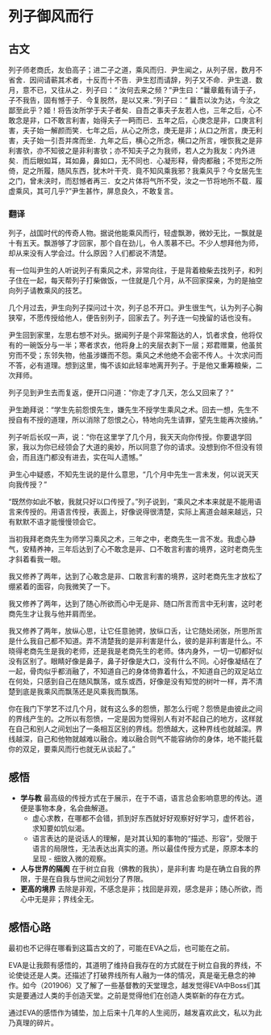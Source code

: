 # 列子御风而行

## 古文

列子师老商氏，友伯高子；进二子之道，乘风而归．尹生闻之，从列子居，数月不省舍．因间请蕲其术者，十反而十不告．尹生怼而请辞，列子又不命．尹生退．数月，意不已，又往从之．列子曰：“ 汝何去来之频？”尹生曰：“曩章戴有请于子，子不我告，固有憾于子．今复脱然，是以又来．”列子曰：“ 曩吾以汝为达，今汝之鄙至此乎？姬！将告汝所学于夫子者矣．自吾之事夫子友若人也，三年之后，心不敢念是非，口不敢言利害，始得夫子一眄而已．五年之后，心庚念是非，口庚言利害，夫子始一解颜而笑．七年之后，从心之所念，庚无是非；从口之所言，庚无利害，夫子始一引吾并席而坐．九年之后，横心之所念，横口之所言，嗖恢我之是非利害欤，亦不知彼之是非利害欤；亦不知夫子之为我师，若人之为我友：内外进矣．而后眼如耳，耳如鼻，鼻如口，无不同也．心凝形释，骨肉都融；不觉形之所倚，足之所履，随风东西，犹木叶干壳．竟不知风乘我邪？我乘风乎？今女居先生之门，曾未浃时，而怼憾者再三．女之片体将气所不受，汝之一节将地所不载．履虚乘风，其可几乎?”尹生甚怍，屏息良久，不敢复言。

### 翻译

列子，战国时代的传奇人物。据说他能乘风而行，轻虚飘渺，微妙无比，一飘就是十有五天。飘游够了才回家，那个自在劲儿，令人羡慕不已。不少人想拜他为师，却从来没有人学会过。什么原因？人们都说不清楚。

有一位叫尹生的人听说列子有乘风之术，非常向往，于是背着粮柴去找列子，和列子住在一起，每天帮列子打柴做饭，一住就是几个月，从不回家探亲，为的是抽空向列子请教乘风的技艺。

几个月过去，尹生向列子探问过十次，列子总不开口。尹生很生气，认为列子心胸狭窄，不愿传授给他人，便告别列子，回家去了。列子连一句挽留的话也没有。

尹生回到家里，左思右想不对头。据闻列子是个非常豁达的人，饥者求食，他将仅有的一碗饭分与一半；寒者求衣，他将身上的夹层衣剥下一层；郑君赠粟，他虽贫穷而不受；东邻失物，他虽涉嫌而不怨。乘风之术他绝不会密不传人。十次求问而不答，必有道理。想到这里，悔不该如此轻率地离开列子。于是他又重筹粮柴，二次拜师。

列子见到尹生去而复返，便开口问道：“你走了才几天，怎么又回来了？”

尹生跪拜说：“学生先前怨恨先生，嫌先生不授学生乘风之术。回去一想，先生不授自有不授的道理，所以消除了怨恨之心，特地向先生请罪，望先生能再次接纳。”

列子听后长叹一声，说：“你在这里学了几个月，我天天向你传授。你要退学回家，我以为你已经领会了大道的奥妙，所以同意了你的请求。没想到你不但没有领会，而且连门都没有进去，实在叫人遗憾。”

尹生心中疑惑，不知先生说的是什么意思，“几个月中先生一言未发，何以说天天向我传授？”

“既然你如此不敏，我就只好以口传授了。”列子说到，“乘风之术本来就是不能用语言来传授的。用语言传授，表面上，好像说得很清楚，实际上离道会越来越远，只有默默不语才能慢慢领会它。

当初我拜老商先生为师学习乘风之术，三年之中，老商先生一言不发。我虚心静气，安精养神，三年后达到了心不敢念是非、口不敢言利害的境界，这时老商先生才斜着看我一眼。

我又修养了两年，达到了心敢念是非、口敢言利害的境界，这时老商先生才放松了绷紧着的面容，向我微笑了一下。

我又修养了两年，达到了随心所欲而心中无是非、随口所言而言中无利害，这时老商先生才让我与他并肩而坐。

我又修养了两年，放纵心思，让它任意驰骋，放纵口舌，让它随处闭张，所思所言是什么我自己都不知道。弄不清楚我的是非利害是什么，彼的是非利害是什么。不晓得老商先生是我的老师，还是我是老商先生的老师。体内身外，一切一切都好似没有区别了。眼睛好像是鼻子，鼻子好像是大口，没有什么不同。心好像凝结在了一起，骨肉似乎都消融了，不知道自己的身体倚靠着什么，不知道自己的双足站立在何处，只感到自己在随风飘荡，或东或西，好像是没有知觉的树叶一样，弄不清楚到底是我乘风而飘荡还是风乘我而飘荡。

你在我门下学艺不过几个月，就有这么多的怨愤，那怎么行呢？怨愤是由彼此之间的界线产生的。之所以有怨愤，一定是因为觉得别人有对不起自己的地方，这样就在自己和别人之间划出了一条相互区别的界线。怨愤越大，这种界线也就越深。界线越深，自己和他物就越难以融合。难以融合则气不能容纳你的身体，地不能托载你的双足，要乘风而行也就无从谈起了。”

## 感悟
  * **学与教** 最高级的传授方式在于展示，在于不语，语言总会影响意思的传达。道便是事物本身，名会曲解道。
    * 虚心求教，在哪都不会错，抓到好东西就好好观察好好学习，虚怀若谷，求知要如饥似渴。
    * 语言表达的是说话人的理解，是对其认知的事物的“描述、形容”，受限于语言的局限性，无法表达出真实的道。所以最佳传授方式是，原原本本的呈现 - 细致入微的观察。
  * **人与世界的隔阂** 在于树立自我（佛教的我执），是非利害 均是在确立自我的界限，于是在自我与世间之间划分了界限。
  * **更高的境界** 去除是非观，不感念是非；找回是非观，感念是非；随心所欲，而心中无是非；界线全无。

## 感悟心路

最初也不记得在哪看到这篇古文的了，可能在EVA之后，也可能在之前。

EVA是让我颇有感悟的，其道明了维持自我存在的方式就在于树立自我的界线，不论使徒还是人类。还描述了打破界线所有人融为一体的情况，真是毫无悬念的神作。如今（201906）又了解了一些基督教的天堂理念，越发觉得EVA中Boss们其实是要通过人类的手创造天堂。之前是觉得他们在创造人类崭新的存在方式。

通过EVA的感悟作为铺垫，加上后来十几年的人生阅历，越发喜欢此文，私以为此乃真理的碎片。
